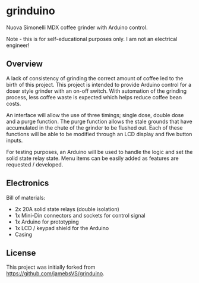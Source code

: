 # grinduino

Nuova Simonelli MDX coffee grinder with Arduino control.

Note - this is for self-educational purposes only.  I am not an electrical engineer!

## Overview

A lack of consistency of grinding the correct amount of coffee led to the birth of this project.  This project is intended to provide Arduino control for a doser style grinder with an on-off switch.  With automation of the grinding process, less coffee waste is expected which helps reduce coffee bean costs.

An interface will allow the use of three timings; single dose, double dose and a purge function.  The purge function allows the stale grounds that have accumulated in the chute of the grinder to be flushed out.  Each of these functions will be able to be modified through an LCD display and five button inputs.

For testing purposes, an Arduino will be used to handle the logic and set the solid state relay state.  Menu items can be easily added as features are requested / developed.

## Electronics

Bill of materials:

- 2x 20A solid state relays (double isolation)
- 1x Mini-Din connectors and sockets for control signal
- 1x Arduino for prototyping
- 1x LCD / keypad shield for the Arduino
- Casing

## License

This project was initially forked from https://github.com/jamebsVS/grinduino.
